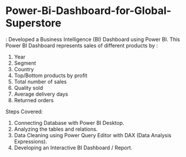 # Power-Bi-Dashboard-for-Global-Superstore
:
Developed a Business Intelligence (BI) Dashboard using Power BI. 
This Power BI Dashboard represents sales of different products by :  
1. Year
2. Segment 
3. Country
4. Top/Bottom products by profit 
5. Total number of sales 
6. Quality sold
7. Average delivery days
8. Returned orders

Steps Covered:
1. Connecting Database with Power BI Desktop.
2. Analyzing the tables and relations.
3. Data Cleaning using Power Query Editor with DAX (Data Analysis Expressions).
4. Developing an Interactive BI Dashboard / Report.
